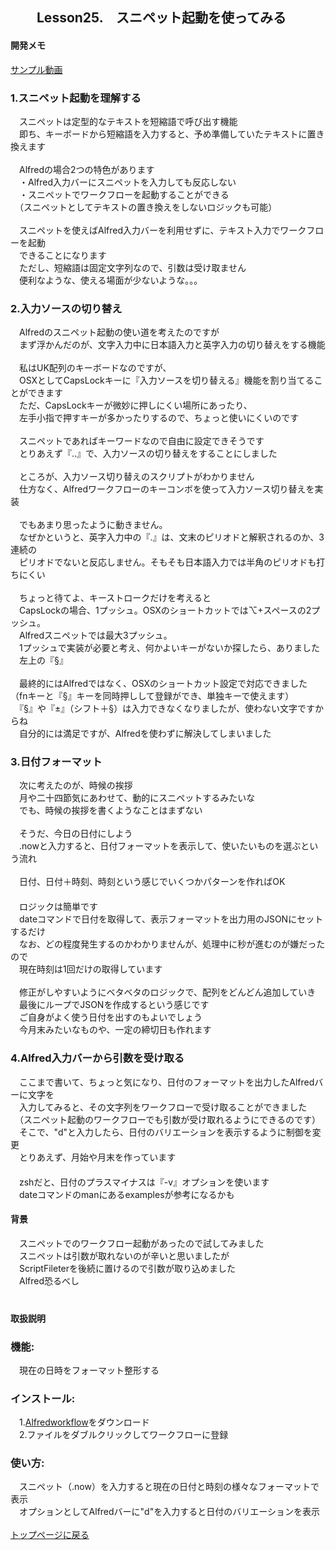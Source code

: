 ## 　　Lesson25.　スニペット起動を使ってみる  
#### 開発メモ
[サンプル動画](https://user-images.githubusercontent.com/40127279/126054764-375b8576-4334-43dc-a5f3-03dd68abd815.mp4)

### 1.スニペット起動を理解する
　スニペットは定型的なテキストを短縮語で呼び出す機能
<br>　即ち、キーボードから短縮語を入力すると、予め準備していたテキストに置き換えます
<br>
<br>　Alfredの場合2つの特色があります
<br>　・Alfred入力バーにスニペットを入力しても反応しない
<br>　・スニペットでワークフローを起動することができる
<br>　（スニペットとしてテキストの置き換えをしないロジックも可能）
<br>
<br>　スニペットを使えばAlfred入力バーを利用せずに、テキスト入力でワークフローを起動
<br>　できることになります
<br>　ただし、短縮語は固定文字列なので、引数は受け取ません
<br>　便利なような、使える場面が少ないような。。。
### 2.入力ソースの切り替え
　Alfredのスニペット起動の使い道を考えたのですが
<br>　まず浮かんだのが、文字入力中に日本語入力と英字入力の切り替えをする機能
<br>
<br>　私はUK配列のキーボードなのですが、
<br>　OSXとしてCapsLockキーに『入力ソースを切り替える』機能を割り当てることができます
<br>　ただ、CapsLockキーが微妙に押しにくい場所にあったり、
<br>　左手小指で押すキーが多かったりするので、ちょっと使いにくいのです
<br>
<br>　スニペットであればキーワードなので自由に設定できそうです
<br>　とりあえず『..』で、入力ソースの切り替えをすることにしました
<br>
<br>　ところが、入力ソース切り替えのスクリプトがわかりません
<br>　仕方なく、Alfredワークフローのキーコンボを使って入力ソース切り替えを実装　
<br>
<br>　でもあまり思ったように動きません。
<br>　なぜかというと、英字入力中の『.』は、文末のピリオドと解釈されるのか、3連続の
<br>　ピリオドでないと反応しません。そもそも日本語入力では半角のピリオドも打ちにくい
<br>
<br>　ちょっと待てよ、キーストロークだけを考えると
<br>　CapsLockの場合、1プッシュ。OSXのショートカットでは⌥+スペースの2プッシュ。
<br>　Alfredスニペットでは最大3プッシュ。
<br>　1プッシュで実装が必要と考え、何かよいキーがないか探したら、ありました
<br>　左上の『§』
<br>
<br>　最終的にはAlfredではなく、OSXのショートカット設定で対応できました
<br> （fnキーと『§』キーを同時押しして登録ができ、単独キーで使えます）
<br>　『§』や『±』（シフト＋§）は入力できなくなりましたが、使わない文字ですからね
<br>　自分的には満足ですが、Alfredを使わずに解決してしまいました
### 3.日付フォーマット
　次に考えたのが、時候の挨拶
<br>　月や二十四節気にあわせて、動的にスニペットするみたいな
<br>　でも、時候の挨拶を書くようなことはまずない
<br>
<br>　そうだ、今日の日付にしよう
<br>　.nowと入力すると、日付フォーマットを表示して、使いたいものを選ぶという流れ
<br>
<br>　日付、日付＋時刻、時刻という感じでいくつかパターンを作ればOK
<br>　
<br>　ロジックは簡単です
<br>　dateコマンドで日付を取得して、表示フォーマットを出力用のJSONにセットするだけ
<br>　なお、どの程度発生するのかわかりませんが、処理中に秒が進むのが嫌だったので
<br>　現在時刻は1回だけの取得しています
<br>
<br>　修正がしやすいようにベタベタのロジックで、配列をどんどん追加していき
<br>　最後にループでJSONを作成するという感じです
<br>　ご自身がよく使う日付を出すのもよいでしょう
<br>　今月末みたいなものや、一定の締切日も作れます
### 4.Alfred入力バーから引数を受け取る
　ここまで書いて、ちょっと気になり、日付のフォーマットを出力したAlfredバーに文字を
<br>　入力してみると、その文字列をワークフローで受け取ることができました
<br>　（スニペット起動のワークフローでも引数が受け取れるようにできるのです）
<br>　そこで、"d"と入力したら、日付のバリエーションを表示するように制御を変更
<br>　とりあえず、月始や月末を作っています
<br>　
<br>　zshだと、日付のプラスマイナスは『-v』オプションを使います
<br>　dateコマンドのmanにあるexamplesが参考になるかも
<br>
#### 背景
　スニペットでのワークフロー起動があったので試してみました
<br>　スニペットは引数が取れないのが辛いと思いましたが
<br>　ScriptFileterを後続に置けるので引数が取り込めました
<br>　Alfred恐るべし
<br>　
#### 取扱説明
### 機能:
　現在の日時をフォーマット整形する
### インストール:
　1.[Alfredworkflow](https://github.com/KitanoTamotsu/now/releases/download/1.0/Now.alfredworkflow.zip)をダウンロード 
<br>　2.ファイルをダブルクリックしてワークフローに登録
### 使い方:
　スニペット（.now）を入力すると現在の日付と時刻の様々なフォーマットで表示
<br>　オプションとしてAlfredバーに"d"を入力すると日付のバリエーションを表示
<br>
<br>
[トップページに戻る](https://kitanotamotsu.github.io/)

